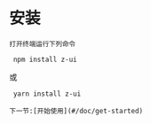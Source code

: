 # 安装

    打开终端运行下列命令

```
 npm install z-ui
```

或

```
 yarn install z-ui
```

    下一节:[开始使用](#/doc/get-started)
